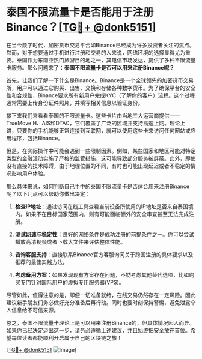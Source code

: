 # 泰国不限流量卡是否能用于注册Binance？[[TG💪+ @donk5151](https://t.me/s/donk5151)]

在当今数字时代，加密货币交易平台如Binance已经成为许多投资者关注的焦点。然而，对于想要通过手机进行注册和交易的人来说，网络环境的选择显得尤为重要。泰国作为东南亚热门旅游目的地之一，其电信市场发达，提供了多种不限流量卡服务。那么问题来了：**泰国不限流量卡是否可以用来注册Binance呢？**

首先，让我们了解一下什么是Binance。Binance是一个全球领先的加密货币交易所，用户可以通过它购买、出售、交换和存储各种数字货币。为了确保平台的安全性和合规性，Binance要求所有新用户完成KYC（了解你的客户）流程。这个过程通常需要上传身份证件照片，并填写相关信息以验证身份。

接下来我们来看看泰国的不限流量卡。这些卡片由当地三大运营商提供——TrueMove H、AIS和DTAC，它们覆盖了广泛的区域并支持高速上网。理论上讲，只要你的手机能够正常连接到互联网，就可以使用这些卡来访问任何网站或应用程序，包括Binance。

但是，在实际操作中可能会遇到一些限制因素。例如，某些国家和地区可能对特定类型的金融活动实施了严格的监管措施，这可能导致部分服务被屏蔽。此外，即使没有直接的技术障碍，由于地理位置的不同，有时也可能出现延迟或者不稳定的情况影响用户体验。

那么具体来说，如何判断自己手中的泰国不限流量卡是否适合用来注册Binance呢？以下几点可以帮助你做出决定：

1. **检查IP地址**：通过访问在线工具查看当前设备所使用的IP地址是否来自泰国境内。如果不在目标国家范围内，则有可能面临额外的安全审查甚至无法完成注册。
   
2. **测试网速与稳定性**：良好的网络条件是成功注册的前提条件之一。你可以尝试播放高清视频或者下载大文件来评估整体性能。
    
3. **咨询客服支持**：直接联系Binance官方客服询问关于跨国注册的具体要求以及推荐的最佳实践方法。
    
4. **考虑备用方案**：如果发现现有方案存在问题，不妨考虑其他替代选项，比如购买专门针对国际用户的虚拟专用服务器(VPS)。

尽管如此，值得注意的是，即便一切准备就绪，在线交易仍然存在一定风险。因此建议新手朋友们务必做好充分准备后再行动。同时也要时刻保持警惕，避免泄露个人信息给不可信来源。

总之，泰国不限流量卡理论上是可以用来注册Binance的，但具体情况因人而异。如果你已经决定迈出这一步，请务必遵循上述建议，并且始终把安全放在首位。希望每位读者都能顺利开启属于自己的区块链之旅！

[[TG💪+ @donk5151](https://t.me/s/donk5151) ![Image](https://i.postimg.cc/rwNCRYN7/Snipaste-2025-04-30-17-27-05.png)]